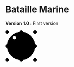 # Bataille Marine
__Version 1.0 :__ First version  
  
![Bataille Marine](https://raw.githubusercontent.com/TheRake66/Bataille-Marine/main/images/biglogo.png)
